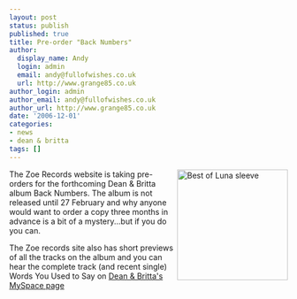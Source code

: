 ```yaml
---
layout: post
status: publish
published: true
title: Pre-order "Back Numbers"
author:
  display_name: Andy
  login: admin
  email: andy@fullofwishes.co.uk
  url: http://www.grange85.co.uk
author_login: admin
author_email: andy@fullofwishes.co.uk
author_url: http://www.grange85.co.uk
date: '2006-12-01'
categories:
- news
- dean & britta
tags: []
---
```

<p><img src="https://media.fullofwishes.co.uk/07-dean_and_britta/sleeves/dab_backnumbers.jpg" alt="Best of Luna sleeve" width="200" height="200" align="right"/>The <span class="removed_link" title="http://www.zoerecords.net/index.php?id=album.php&catalog_id=6925">Zoe Records</span> website is taking pre-orders for the forthcoming Dean & Britta album Back Numbers. The album is not released until 27 February and why anyone would want to order a copy three months in advance is a bit of a mystery...but if you do <span class="removed_link" title="http://www.zoerecords.net/index.php?id=album.php&catalog_id=6925">you can</span>.</p>
<p>The Zoe records site also has short previews of all the tracks on the album and you can hear the complete track (and recent single) Words You Used to Say on <a href="http://www.myspace.com/deanandbritta">Dean & Britta's MySpace page</a></p>
